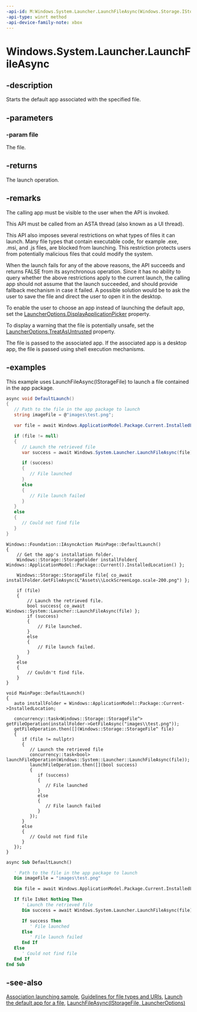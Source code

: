 ```yaml
---
-api-id: M:Windows.System.Launcher.LaunchFileAsync(Windows.Storage.IStorageFile)
-api-type: winrt method
-api-device-family-note: xbox
---
```


<!-- Method syntax
public Windows.Foundation.IAsyncOperation<bool> LaunchFileAsync(Windows.Storage.IStorageFile file)
-->

# Windows.System.Launcher.LaunchFileAsync

## -description
Starts the default app associated with the specified file.

## -parameters
### -param file
The file.

## -returns
The launch operation.

## -remarks
The calling app must be visible to the user when the API is invoked.

This API must be called from an ASTA thread (also known as a UI thread).

This API also imposes several restrictions on what types of files it can launch. Many file types that contain executable code, for example .exe, .msi, and .js files, are blocked from launching. This restriction protects users from potentially malicious files that could modify the system.

When the launch fails for any of the above reasons, the API succeeds and returns FALSE from its asynchronous operation. Since it has no ability to query whether the above restrictions apply to the current launch, the calling app should not assume that the launch succeeded, and should provide fallback mechanism in case it failed. A possible solution would be to ask the user to save the file and direct the user to open it in the desktop. 

To enable the user to choose an app instead of launching the default app, set the [LauncherOptions.DisplayApplicationPicker](launcheroptions_displayapplicationpicker.md) property.

To display a warning that the file is potentially unsafe, set the [LauncherOptions.TreatAsUntrusted](launcheroptions_treatasuntrusted.md) property.

The file is passed to the associated app. If the associated app is a desktop app, the file is passed using shell execution mechanisms.

## -examples
This example uses LaunchFileAsync(IStorageFile) to launch a file contained in the app package.

```csharp
async void DefaultLaunch()
{
   // Path to the file in the app package to launch
   string imageFile = @"images\test.png";

   var file = await Windows.ApplicationModel.Package.Current.InstalledLocation.GetFileAsync(imageFile);

   if (file != null)
   {
      // Launch the retrieved file
      var success = await Windows.System.Launcher.LaunchFileAsync(file);

      if (success)
      {
         // File launched
      }
      else
      {
         // File launch failed
      }
   }
   else
   {
      // Could not find file
   }
}
```

```cppwinrt
Windows::Foundation::IAsyncAction MainPage::DefaultLaunch()
{
    // Get the app's installation folder.
    Windows::Storage::StorageFolder installFolder{ Windows::ApplicationModel::Package::Current().InstalledLocation() };

    Windows::Storage::StorageFile file{ co_await installFolder.GetFileAsync(L"Assets\\LockScreenLogo.scale-200.png") };

    if (file)
    {
        // Launch the retrieved file.
        bool success{ co_await Windows::System::Launcher::LaunchFileAsync(file) };
        if (success)
        {
            // File launched.
        }
        else
        {
            // File launch failed.
        }
    }
    else
    {
        // Couldn't find file.
    }
}
```

```cppcx
void MainPage::DefaultLaunch()
{
   auto installFolder = Windows::ApplicationModel::Package::Current->InstalledLocation;

   concurrency::task<Windows::Storage::StorageFile^> getFileOperation(installFolder->GetFileAsync("images\\test.png"));
   getFileOperation.then([](Windows::Storage::StorageFile^ file)
   {
      if (file != nullptr)
      {
         // Launch the retrieved file
         concurrency::task<bool> launchFileOperation(Windows::System::Launcher::LaunchFileAsync(file));
         launchFileOperation.then([](bool success)
         {
            if (success)
            {
               // File launched
            }
            else
            {
               // File launch failed
            }
         });
      }
      else
      {
         // Could not find file
      }
   });
}
```

```vb
async Sub DefaultLaunch()

   ' Path to the file in the app package to launch
   Dim imageFile = "images\test.png"

   Dim file = await Windows.ApplicationModel.Package.Current.InstalledLocation.GetFileAsync(imageFile)

   If file IsNot Nothing Then
      ' Launch the retrieved file
      Dim success = await Windows.System.Launcher.LaunchFileAsync(file)

      If success Then
         ' File launched
      Else
         ' File launch failed
      End If
   Else
      ' Could not find file
   End If
End Sub
```

## -see-also
[Association launching sample](https://github.com/microsoftarchive/msdn-code-gallery-microsoft/tree/master/Official%20Windows%20Platform%20Sample/Windows%208.1%20Store%20app%20samples/99866-Windows%208.1%20Store%20app%20samples/Association%20launching%20sample), [Guidelines for file types and URIs](/windows/uwp/files/index), [Launch the default app for a file](/windows/uwp/launch-resume/launch-the-default-app-for-a-file), [LaunchFileAsync(IStorageFile, LauncherOptions)](launcher_launchfileasync_1480137410.md)
